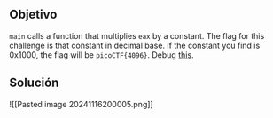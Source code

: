 ## Objetivo
`main` calls a function that multiplies `eax` by a constant. The flag for this challenge is that constant in decimal base. If the constant you find is 0x1000, the flag will be `picoCTF{4096}`. Debug [this](https://artifacts.picoctf.net/c/532/debugger0_d).

## Solución
![[Pasted image 20241116200005.png]]
